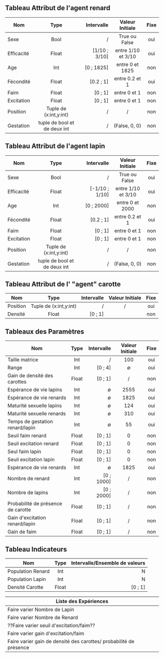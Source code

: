  ## Tableau Attribut de l'agent renard


| Nom       | Type          | Intervalle  |Valeur Initiale | Fixe |
| ------------- |:-------------:| -----:|:-----:|:-------:|
| Sexe      | Bool | / | True ou False   | oui |
| Efficacité      | Float      | [1/10 ; 3/10] | entre 1/10 et 3/10  |oui  |
| Age | Int      |    [0 ; 1825] | entre 0 et 1825 |non   |
|Fécondité | Float | [0.2 ; 1] | entre 0.2 et 1 |oui |
|Faim | Float | [0 ; 1] | entre 0 et 1 | non |
| Excitation | Float | [0 ; 1] | entre 0 et 1 | non |
| Position | Tuple de (x:int,y:int) | / | / | non |
| Gestation | tuple de bool et de deux int | / |(False, 0, 0)| non |

 ## Tableau Attribut de l'agent lapin 
 
 
 
| Nom       | Type          | Intervalle  |Valeur Initiale | Fixe |
| ------------- |:-------------:| -----:|:-----:|:-------:|
| Sexe      | Bool | / | True ou False   | oui |
| Efficacité      | Float      | [-1/10 ; 1/10] | entre 1/10 et 3/10  |oui  |
| Age | Int      |    [0 ; 2000] | entre 0 et 2000 |non   |
|Fécondité | Float | [0.2 ; 1] | entre 0.2 et 1 |oui |
|Faim | Float | [0 ; 1] | entre 0 et 1 | non |
| Excitation | Float | [0 ; 1] | entre 0 et 1 | non |
| Position | Tuple de (x:int,y:int) | / | / | non |
| Gestation | tuple de bool et de deux int | / |(False, 0, 0)| non |


## Tableau Attribut de l' "agent" carotte 

 
| Nom       | Type          | Intervalle  |Valeur Initiale | Fixe |
| ------------- |:-------------:| -----:|:-----:|:-------:|
| Position      |Tuple de (x:int,y:int)| / | / |oui |
| Densité       | Float      | [0 ; 1] | | non |

 
 ## Tableaux des Paramètres 
 
 
| Nom       | Type          | Intervalle  |Valeur Initiale | Fixe |
| ------------- |:-------------:| -----:|:-----:|:-------:|
| Taille matrice | Int | / | 100 | oui |
| Range | Int| [0 ; 4] | ∅  |oui  |
|Gain de densité des carottes | Float      |    [0 ; 1] | / |non   |
|Espérance de vie lapins | Int | ∅ | 2555 |oui |
|Espérance de vie renards  | Int |∅| 1825 | oui |
| Maturité sexuelle lapins | Int | ∅ | 124 | oui |
| Maturité sexuelle renards | Int | ∅ | 310 | oui |
| Temps de gestation renard/lapin | Int | ∅ |55| oui |
| Seuil faim renard | Float | [0 ; 1] | 0 | non|
| Seuil excitation renard  | Float| [0 ; 1] | 0 |non |
|Seul faim lapin | Float      |    [0 ; 1] | 0 |non |
|Seuil excitation lapin | Float | [0 ; 1] | 0 |non |
|Espérance de vie renards  | Int |∅| 1825 | oui |
| Nombre de renard | Int | [0 ; 1000] | / | non |
| Nombre de lapins | Int | [0 ; 2000] | / | non |
| Probabilité de présence de carotte | Float | [0 ; 1] |/| non |
| Gain d'excitation renard/lapin | Float | [0 ; 1] | / | non |
| Gain de faim | Float | [0 ; 1] |/| non |

## Tableau Indicateurs 

| Nom       | Type          | Intervalle/Ensemble de valeurs |
| ------------- |:-------------:| -----:|
| Population Renard | Int | N |
| Population Lapin | Int| N |
| Densité Carotte | Float | [0 ; 1] |


|Liste des Expériences |
| ------------- |
| Faire varier Nombre de Lapin |
| Faire varier Nombre de Renard |
| ??Faire varier seuil d'excitation/faim?? |
| Faire varier gain d'excitation/faim |
| Faire varier gain de densité des carottes/ probabilité de présence|



 
 

 
 
